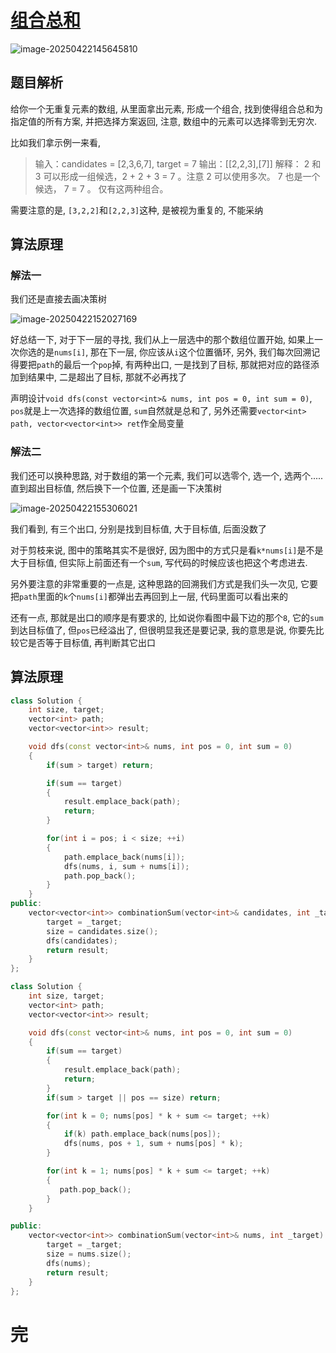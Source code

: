 # [组合总和](https://leetcode.cn/problems/combination-sum/)

![image-20250422145645810](https://md-wind.oss-cn-nanjing.aliyuncs.com/md/20250422145645907.png)

## 题目解析

给你一个无重复元素的数组, 从里面拿出元素, 形成一个组合, 找到使得组合总和为指定值的所有方案, 并把选择方案返回, 注意, 数组中的元素可以选择零到无穷次.

比如我们拿示例一来看, 


>输入：candidates = [2,3,6,7], target = 7
>输出：[[2,2,3],[7]]
>解释：
>2 和 3 可以形成一组候选，2 + 2 + 3 = 7 。注意 2 可以使用多次。
>7 也是一个候选， 7 = 7 。
>仅有这两种组合。

需要注意的是, `[3,2,2]`和`[2,2,3]`这种, 是被视为重复的, 不能采纳

## 算法原理

### 解法一

我们还是直接去画决策树

![image-20250422152027169](https://md-wind.oss-cn-nanjing.aliyuncs.com/md/20250422152027351.png)

好总结一下, 对于下一层的寻找, 我们从上一层选中的那个数组位置开始, 如果上一次你选的是`nums[i]`, 那在下一层, 你应该从`i`这个位置循环, 另外, 我们每次回溯记得要把`path`的最后一个`pop`掉, 有两种出口, 一是找到了目标, 那就把对应的路径添加到结果中, 二是超出了目标, 那就不必再找了

声明设计`void dfs(const vector<int>& nums, int pos = 0, int sum = 0)`, `pos`就是上一次选择的数组位置, `sum`自然就是总和了, 另外还需要`vector<int> path, vector<vector<int>> ret`作全局变量

### 解法二

我们还可以换种思路, 对于数组的第一个元素, 我们可以选零个, 选一个, 选两个..... 直到超出目标值, 然后换下一个位置, 还是画一下决策树

![image-20250422155306021](https://md-wind.oss-cn-nanjing.aliyuncs.com/md/20250422155306199.png)

我们看到, 有三个出口, 分别是找到目标值, 大于目标值, 后面没数了

对于剪枝来说, 图中的策略其实不是很好, 因为图中的方式只是看`k*nums[i]`是不是大于目标值, 但实际上前面还有一个`sum`, 写代码的时候应该也把这个考虑进去. 

另外要注意的非常重要的一点是, 这种思路的回溯我们方式是我们头一次见, 它要把`path`里面的`k`个`nums[i]`都弹出去再回到上一层, 代码里面可以看出来的

还有一点, 那就是出口的顺序是有要求的, 比如说你看图中最下边的那个`8`, 它的`sum`到达目标值了, 但`pos`已经溢出了, 但很明显我还是要记录, 我的意思是说, 你要先比较它是否等于目标值, 再判断其它出口

## 算法原理

```cpp
class Solution {
    int size, target;
    vector<int> path;
    vector<vector<int>> result;

    void dfs(const vector<int>& nums, int pos = 0, int sum = 0)
    {
        if(sum > target) return;

        if(sum == target)
        {
            result.emplace_back(path);
            return;
        }

        for(int i = pos; i < size; ++i)
        {
            path.emplace_back(nums[i]);
            dfs(nums, i, sum + nums[i]);
            path.pop_back();
        }
    }
public:
    vector<vector<int>> combinationSum(vector<int>& candidates, int _target) {
        target = _target;
        size = candidates.size();
        dfs(candidates);
        return result;
    }
};
```

```cpp
class Solution {
    int size, target;
    vector<int> path;
    vector<vector<int>> result;

    void dfs(const vector<int>& nums, int pos = 0, int sum = 0)
    {
        if(sum == target)
        {
            result.emplace_back(path);
            return;
        }
        if(sum > target || pos == size) return;

        for(int k = 0; nums[pos] * k + sum <= target; ++k)
        {
            if(k) path.emplace_back(nums[pos]);
            dfs(nums, pos + 1, sum + nums[pos] * k);
        }

        for(int k = 1; nums[pos] * k + sum <= target; ++k)
        {
           path.pop_back();
        }
    }

public:
    vector<vector<int>> combinationSum(vector<int>& nums, int _target) {
        target = _target;
        size = nums.size();
        dfs(nums);
        return result;
    }
};
```

# 完

